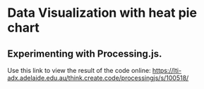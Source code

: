 # Data Visualization with heat pie chart

## Experimenting with Processing.js.

Use this link to view the result of the code online: https://lti-adx.adelaide.edu.au/think.create.code/processingjs/s/100518/
